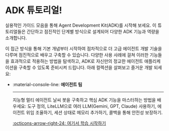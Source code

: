 # ADK 튜토리얼!

실용적인 가이드 모음을 통해 Agent Development Kit(ADK)를 시작해 보세요. 이 튜토리얼들은 간단하고 점진적인 단계별 방식으로 설계되어 다양한 ADK 기능과 역량을 소개합니다.

이 접근 방식을 통해 기본 개념부터 시작하여 점차적으로 더 고급 에이전트 개발 기술을 다루며 점진적으로 배우고 구축할 수 있습니다. 다양한 사용 사례에 걸쳐 이러한 기능들을 효과적으로 적용하는 방법을 탐색하고, ADK로 자신만의 정교한 에이전트 애플리케이션을 구축할 수 있도록 준비시켜 드립니다. 아래 컬렉션을 살펴보고 즐거운 개발 되세요:

<div class="grid cards" markdown>

-   :material-console-line: **에이전트 팀**

    ---

    지능형 멀티 에이전트 날씨 봇을 구축하고 핵심 ADK 기능을 마스터하는 방법을 배우세요: 도구 정의, LiteLLM으로 여러 LLM(Gemini, GPT, Claude) 사용하기, 에이전트 위임 조율하기, 세션 상태로 메모리 추가하기, 콜백을 통해 안전성 보장하기.

    [:octicons-arrow-right-24: 여기서 학습 시작하기](agent-team.md)

</div>